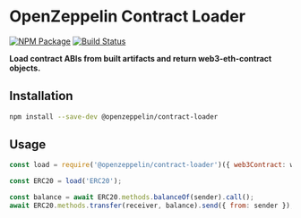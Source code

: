 # OpenZeppelin Contract Loader

[![NPM Package](https://img.shields.io/npm/v/@openzeppelin/contract-loader.svg)](https://www.npmjs.org/package/@openzeppelin/contract-loader)
[![Build Status](https://travis-ci.com/OpenZeppelin/openzeppelin-contract-loader.svg?branch=master)](https://travis-ci.com/OpenZeppelin/openzeppelin-contract-loader)

**Load contract ABIs from built artifacts and return web3-eth-contract objects.**

## Installation

```bash
npm install --save-dev @openzeppelin/contract-loader
```

## Usage

```javascript
const load = require('@openzeppelin/contract-loader')({ web3Contract: web3.eth.Contract });

const ERC20 = load('ERC20');

const balance = await ERC20.methods.balanceOf(sender).call();
await ERC20.methods.transfer(receiver, balance).send({ from: sender });
```

